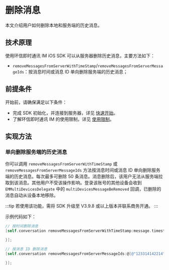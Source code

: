 # 删除消息

<Toc />

本文介绍用户如何删除本地和服务端的历史消息。
 
## 技术原理

使用环信即时通讯 IM iOS SDK 可以从服务器删除历史消息，主要方法如下：

- `removeMessagesFromServerWithTimeStamp`/`removeMessagesFromServerMessageIds`：按消息时间或消息 ID 单向删除服务端的历史消息；

## 前提条件

开始前，请确保满足以下条件：

- 完成 SDK 初始化，并连接到服务器，详见 [快速开始](quickstart.html)。
- 了解环信即时通讯 IM 的使用限制，详见 [使用限制](/product/limitation.html)。

## 实现方法

### 单向删除服务端的历史消息

你可以调用 `removeMessagesFromServerWithTimeStamp` 或 `removeMessagesFromServerMessageIds` 方法按消息时间或消息 ID 单向删除服务端的历史消息。每次最多可删除 50 条消息。消息删除后，该用户无法从服务端拉取到该消息。其他用户不受该操作影响。登录该账号的其他设备会收到 `EMMultiDevicesDelegate` 中的 `multiDevicesMessageBeRemoved` 回调，已删除的消息自动从设备本地移除。

:::tip
若使用该功能，需将 SDK 升级至 V3.9.8 或以上版本并联系商务开通。
:::

示例代码如下：

```Objectivec
// 按时间删除消息
[self.conversation removeMessagesFromServerWithTimeStamp:message.timestamp completion:^(EMError * _Nullable aError) {

}];

// 按消息 ID 删除消息
[self.conversation removeMessagesFromServerMessageIds:@[@"123314142214"] completion:^(EMError * _Nullable aError) {

}];
```
